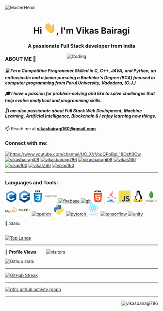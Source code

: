 ![MasterHead](https://mir-s3-cdn-cf.behance.net/project_modules/fs/54b6c068097599.5b50bca476b9b.gif)
<h1 align="center">Hi <img src="https://raw.githubusercontent.com/ABSphreak/ABSphreak/master/gifs/Hi.gif" width="40px">, I'm Vikas Bairagi</h1>
<h3 align="center">A passionate Full Stack developer from India</h3>
<img align="right" alt="Coding" width="300" src="https://c.tenor.com/2uyENRmiUt0AAAAC/coding.gif">


<h3 align="left"> ABOUT ME 🚀
<h5 align="left">
  💻  I’m a Competitive Programmer Skilled in C, C++, JAVA, and Python, an enthusiastic and a junior pursuing a Bachelor's Degree (BCA) focused in computer programming from Parul University, Vadodara, (G.J.) 
  <br>
  <br>
  🎓 I have a passion for problem-solving and like to solve challenges that help evolve analytical and programming skills.
  <br>
  <br>👨‍I am also passionate about Full Stack Web Devlopment, Machine Learning, Artificial Intelligence, Blockchain & I enjoy learning new things.</h3>

 📫 Reach me at **vikasbairagi160@gmail.com**

<h3 align="left">Connect with me:</h3>
<p align="left">
<a href="https://www.youtube.com/channel/UC_XVVouQPoBqI_18Osft3Cw" target="blank"><img align="center" src="https://raw.githubusercontent.com/rahuldkjain/github-profile-readme-generator/master/src/images/icons/Social/youtube.svg" alt="https://www.youtube.com/channel/UC_XVVouQPoBqI_18Osft3Cw" height="30" width="40" /></a>
<a href="https://twitter.com/vikasbairagi08" target="blank"><img align="center" src="https://raw.githubusercontent.com/rahuldkjain/github-profile-readme-generator/master/src/images/icons/Social/twitter.svg" alt="vikasbairagi08" height="30" width="40" /></a>
<a href="https://linkedin.com/in/vikasbairagi786" target="blank"><img align="center" src="https://raw.githubusercontent.com/rahuldkjain/github-profile-readme-generator/master/src/images/icons/Social/linked-in-alt.svg" alt="vikasbairagi786" height="30" width="40" /></a>
<a href="https://instagram.com/vikaas.in" target="blank"><img align="center" src="https://raw.githubusercontent.com/rahuldkjain/github-profile-readme-generator/master/src/images/icons/Social/instagram.svg" alt="vikasbairagi08" height="30" width="40" /></a>
<a href="https://www.codechef.com/users/vikas160" target="blank"><img align="center" src="https://cdn.jsdelivr.net/npm/simple-icons@3.1.0/icons/codechef.svg" alt="vikas160" height="30" width="40" /></a>
<a href="https://codeforces.com/profile/vikas160" target="blank"><img align="center" src="https://raw.githubusercontent.com/rahuldkjain/github-profile-readme-generator/master/src/images/icons/Social/codeforces.svg" alt="vikas160" height="30" width="40" /></a>
<a href="https://www.leetcode.com/vikas160" target="blank"><img align="center" src="https://raw.githubusercontent.com/rahuldkjain/github-profile-readme-generator/master/src/images/icons/Social/leet-code.svg" alt="vikas160" height="30" width="40" /></a>
<a href="https://auth.geeksforgeeks.org/user/vikas160" target="blank"><img align="center" src="https://raw.githubusercontent.com/rahuldkjain/github-profile-readme-generator/master/src/images/icons/Social/geeks-for-geeks.svg" alt="vikas160" height="30" width="40" /></a>
</p>
  
---
  
<h3 align="left">Languages and Tools:</h3>
<p align="left"> <a href="https://www.cprogramming.com/" target="_blank"> <img src="https://raw.githubusercontent.com/devicons/devicon/master/icons/c/c-original.svg" alt="c" width="40" height="40"/> </a> <a href="https://www.w3schools.com/cpp/" target="_blank"> <img src="https://raw.githubusercontent.com/devicons/devicon/master/icons/cplusplus/cplusplus-original.svg" alt="cplusplus" width="40" height="40"/> </a> <a href="https://www.w3schools.com/css/" target="_blank"> <img src="https://raw.githubusercontent.com/devicons/devicon/master/icons/css3/css3-original-wordmark.svg" alt="css3" width="40" height="40"/> </a>  <a href="https://expressjs.com" target="_blank"> <img src="https://raw.githubusercontent.com/devicons/devicon/master/icons/express/express-original-wordmark.svg" alt="express" width="40" height="40"/> </a> <a href="https://firebase.google.com/" target="_blank"> <img src="https://www.vectorlogo.zone/logos/firebase/firebase-icon.svg" alt="firebase" width="40" height="40"/> </a> <a href="https://git-scm.com/" target="_blank"> <img src="https://www.vectorlogo.zone/logos/git-scm/git-scm-icon.svg" alt="git" width="40" height="40"/> </a> <a href="https://www.w3.org/html/" target="_blank"> <img src="https://raw.githubusercontent.com/devicons/devicon/master/icons/html5/html5-original-wordmark.svg" alt="html5" width="40" height="40"/> </a> <a href="https://www.java.com" target="_blank"> <img src="https://raw.githubusercontent.com/devicons/devicon/master/icons/java/java-original.svg" alt="java" width="40" height="40"/> </a> <a href="https://developer.mozilla.org/en-US/docs/Web/JavaScript" target="_blank"> <img src="https://raw.githubusercontent.com/devicons/devicon/master/icons/javascript/javascript-original.svg" alt="javascript" width="40" height="40"/> </a> <a href="https://www.linux.org/" target="_blank"> <img src="https://raw.githubusercontent.com/devicons/devicon/master/icons/linux/linux-original.svg" alt="linux" width="40" height="40"/> </a> <a href="https://www.mongodb.com/" target="_blank"> <img src="https://raw.githubusercontent.com/devicons/devicon/master/icons/mongodb/mongodb-original-wordmark.svg" alt="mongodb" width="40" height="40"/> </a> <a href="https://www.mysql.com/" target="_blank"> <img src="https://raw.githubusercontent.com/devicons/devicon/master/icons/mysql/mysql-original-wordmark.svg" alt="mysql" width="40" height="40"/> </a> <a href="https://nodejs.org" target="_blank"> <img src="https://raw.githubusercontent.com/devicons/devicon/master/icons/nodejs/nodejs-original-wordmark.svg" alt="nodejs" width="40" height="40"/> </a> <a href="https://opencv.org/" target="_blank"> <img src="https://www.vectorlogo.zone/logos/opencv/opencv-icon.svg" alt="opencv" width="40" height="40"/> </a> <a href="https://www.python.org" target="_blank"> <img src="https://raw.githubusercontent.com/devicons/devicon/master/icons/python/python-original.svg" alt="python" width="40" height="40"/> </a> <a href="https://pytorch.org/" target="_blank"> <img src="https://www.vectorlogo.zone/logos/pytorch/pytorch-icon.svg" alt="pytorch" width="40" height="40"/> </a> <a href="https://reactjs.org/" target="_blank"> <img src="https://raw.githubusercontent.com/devicons/devicon/master/icons/react/react-original-wordmark.svg" alt="react" width="40" height="40"/> </a> <a href="https://www.tensorflow.org" target="_blank"> <img src="https://www.vectorlogo.zone/logos/tensorflow/tensorflow-icon.svg" alt="tensorflow" width="40" height="40"/> </a> <a href="https://unity.com/" target="_blank"> <img src="https://www.vectorlogo.zone/logos/unity3d/unity3d-icon.svg" alt="unity" width="40" height="40"/> </a> </p>

<!-- STATISTICS ABOUT PROFILE -->

 📶 Stats:<br><br>
<!--  TOP LANGUAGES STATISTICS -->
 [![Top Langs](https://github-readme-stats.vercel.app/api/top-langs/?username=vikasbairagi786&theme=dark&layout=compact&align=right&width=40%)](https://github.com/anuraghazra/github-readme-stats)
 
 ---
<!--  PROFILES VIEWS -->
🌱 **Profile Views**&nbsp;&nbsp;&nbsp;&nbsp;&nbsp;&nbsp;&nbsp;
![visitors](https://profile-counter.glitch.me/vikasbairagi786/count.svg?align=center)
<br>

  
  <!-- GITHUB STATISTICS -->
 ![Github stats](https://github-readme-stats.vercel.app/api?username=vikasbairagi786)  
 
 
 <hr>
 
<!--  CONTRIBUTION AND STREAK BLOCK -->
 [![GitHub Streak](https://github-readme-streak-stats.herokuapp.com/?user=vikasbairagi786&currStreakNum=2FD3EB&fire=pink&sideLabels=F00&theme=nightowl)](https://git.io/streak-stats)       
         

---
 
<!-- ACTIVITY GRAPH TRACKER -->
[![riti's github activity graph](https://activity-graph.herokuapp.com/graph?username=vikasbairagi786&theme=react-dark)](https://github.com/vikasbairagi786/github-readme-activity-graph)

  

---
  
 

<p align="right"> <img src="https://komarev.com/ghpvc/?username=vikasbairagi786&label=Profile%20views&color=0e75b6&style=flat" alt="vikasbairagi786" /> </p>
